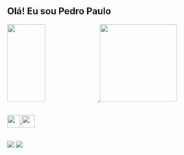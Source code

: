 ## Olá! Eu sou Pedro Paulo
<div>
  <a href="https://github.com/Santiago956">
  <img height = 180cm width="42%" src="https://github-readme-stats.vercel.app/api?username=Santiago956&theme=blueberry&show_icons=true&hide_border=true&count_private=true">
  <img height = 180cm widht = "50%" src="https://github-readme-stats.vercel.app/api/top-langs/?username=Santiago956&theme=blueberry&show_icons=true&hide_border=true&layout=compact">
</div>

##

<div style ="display: inline_block">
  <img align = "center" height ="30" widht ="40" src="https://cdn.jsdelivr.net/gh/devicons/devicon@latest/icons/html5/html5-original.svg" />
  <img align = "center" height ="30" widht ="40" src="https://cdn.jsdelivr.net/gh/devicons/devicon@latest/icons/css3/css3-original.svg" />      
</div>

##

<div>
  <a href="mailto:ppfsantiago@gmail.com" target="_blank"><img src="https://img.shields.io/badge/Gmail-D14836?style=for-the-badge&logo=gmail&logoColor=white"></a>
  <a href="www.linkedin.com/in/ppsantiago"><img src="https://img.shields.io/badge/LinkedIn-0077B5?style=for-the-badge&logo=linkedin&logoColor=white"></a>
</div>

